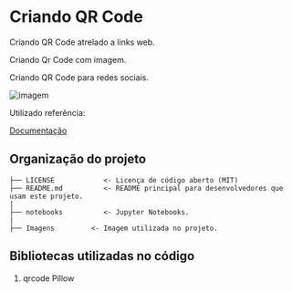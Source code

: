 # Criando QR Code

Criando QR Code atrelado a links web.

Criando Qr Code com imagem.

Criando QR Code para redes sociais.

![imagem](imagens/google.jpg)

Utilizado referência: 

[Documentação](https://github.com/lincolnloop/python-qrcode)

## Organização do projeto

```
├── LICENSE            <- Licença de código aberto (MIT)
├── README.md          <- README principal para desenvolvedores que usam este projeto.
|
├── notebooks          <- Jupyter Notebooks.
|
├── Imagens         <- Imagem utilizada no projeto.

```

## Bibliotecas utilizadas no código

1.  qrcode
    Pillow
